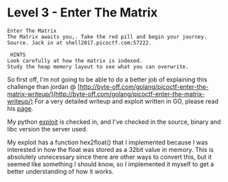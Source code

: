 # Level 3 - Enter The Matrix
```
Enter The Matrix
The Matrix awaits you,. Take the red pill and begin your journey. Source. Jack in at shell2017.picoctf.com:57222.

 HINTS
Look carefully at how the matrix is indexed.
Study the heap memory layout to see what you can overwrite.
```

So first off, I'm not going to be able to do a better job of explaining this challenge than jordan @ [http://byte-off.com/golang/picoctf-enter-the-matrix-writeup/](http://byte-off.com/golang/picoctf-enter-the-matrix-writeup/)
For a very detailed writeup and exploit written in GO, please read his [page](http://byte-off.com/golang/picoctf-enter-the-matrix-writeup/).

My python [exploit](./exploit.py) is checked in, and I've checked in the source, binary and libc version the server used.

My exploit has a function hex2float() that I implemented because I was interested in how the float was stored as a 32bit value in memory. 
This is absolutely unnecessary since there are other ways to convert this, but it seemed like something I should know, so I implemented it myself to get a better understanding of how it works.
